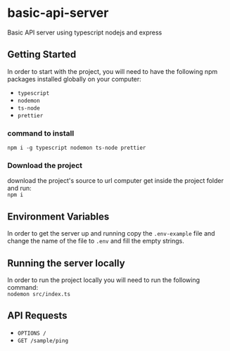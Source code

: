 # basic-api-server

Basic API server using typescript nodejs and express

## Getting Started

In order to start with the project, you will need to have the following npm packages installed globally on your computer:

-   `typescript`
-   `nodemon`
-   `ts-node`
-   `prettier`

### command to install

`npm i -g typescript nodemon ts-node prettier`

### Download the project

download the project's source to url computer get inside the project folder and run: <br> `npm i`

## Environment Variables

In order to get the server up and running copy the `.env-example` file and change the name of the file to `.env` and fill the empty strings.

## Running the server locally

In order to run the project locally you will need to run the following command: <br> `nodemon src/index.ts`

## API Requests

-   `OPTIONS /`
-   `GET /sample/ping`
